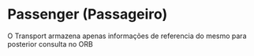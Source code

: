# Passenger (Passageiro)
O Transport armazena apenas informações de referencia do mesmo para posterior consulta no ORB